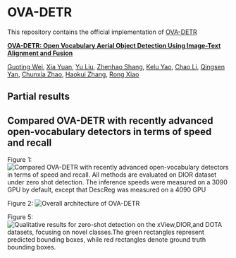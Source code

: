 # OVA-DETR

This repository contains the official implementation of [OVA-DETR](https://arxiv.org/abs/2408.12246)

**[OVA-DETR: Open Vocabulary Aerial Object Detection Using Image-Text Alignment and Fusion](https://arxiv.org/abs/2408.12246)**

[Guoting Wei](https://arxiv.org/search/cs?searchtype=author&query=Wei,+G), [Xia Yuan](https://arxiv.org/search/cs?searchtype=author&query=Yuan,+X), [Yu Liu](https://arxiv.org/search/cs?searchtype=author&query=Liu,+Y), [Zhenhao Shang](https://arxiv.org/search/cs?searchtype=author&query=Shang,+Z), [Kelu Yao](https://arxiv.org/search/cs?searchtype=author&query=Yao,+K), [Chao Li](https://arxiv.org/search/cs?searchtype=author&query=Li,+C), [Qingsen Yan](https://arxiv.org/search/cs?searchtype=author&query=Yan,+Q), [Chunxia Zhao](https://arxiv.org/search/cs?searchtype=author&query=Zhao,+C), [Haokui Zhang](https://arxiv.org/search/cs?searchtype=author&query=Zhang,+H), [Rong Xiao](https://arxiv.org/search/cs?searchtype=author&query=Xiao,+R)



## Partial results

## Compared OVA-DETR with recently advanced open-vocabulary detectors in terms of speed and recall

Figure 1: ![Compared OVA-DETR with recently advanced open-vocabulary detectors in terms of speed and recall. All methods are evaluated on DIOR dataset under zero shot detection. The inference speeds were measured on a 3090 GPU by default, except that DescReg was measured on a 4090 GPU](https://github.com/wanggynpuer/OVA-DETR/blob/main/images/Figure-1.jpg)



Figure 2: ![Overall architecture of OVA-DETR](https://github.com/wanggynpuer/OVA-DETR/blob/main/images/Figure-2.jpg)



Figure 5:![Qualitative results for zero-shot detection on the xView,DIOR,and DOTA datasets, focusing on novel classes.The green rectangles represent predicted bounding boxes, while red rectangles denote ground truth bounding boxes.](https://github.com/wanggynpuer/OVA-DETR/blob/main/images/Figure-5.jpg) 













 